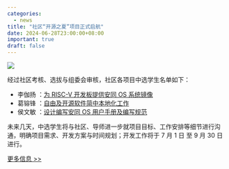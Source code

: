 ```yaml
---
categories:
  - news
title: "社区“开源之夏”项目正式启航"
date: 2024-06-28T23:00:00+08:00
important: true
draft: false
---
```

![](/assets/news/2024-06-28-ospp-work-start.png)

经过社区考核、选拔与组委会审核，社区各项目中选学生名单如下：

- 李伽扬 ：[为 RISC-V 开发板提供安同 OS 系统镜像 ](https://summer-ospp.ac.cn/org/prodetail/24f3e0162)
- 葛镕锋 ：[自由及开源软件简中本地化工作 ](https://summer-ospp.ac.cn/org/prodetail/24f3e0160)
- 侯文敏 ：[设计编写安同 OS 用户手册及编写规范 ](https://summer-ospp.ac.cn/org/prodetail/24f3e0161)

未来几天，中选学生将与社区、导师进一步就项目目标、工作安排等细节进行沟通，明确项目需求、开发方案与时间规划；开发工作将于 7 月 1 日 至 9 月 30 日进行。

[更多信息 >> ](https://summer-ospp.ac.cn/org/orgdetail/f3ea6d02-4c9c-4638-8ec6-dfba26040cf6?lang=zh)
